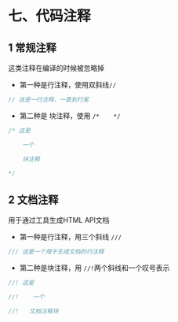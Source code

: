 # 七、代码注释

## 1 常规注释

这类注释在编译的时候被忽略掉

- 第一种是行注释，使用双斜线`//`

```rust
// 这是一行注释，一直到行尾
```

- 第二种是 块注释，使用 `/*    */`

```rust
/* 这是

    一个

    块注释

*/
```

## 2 文档注释

用于通过工具生成HTML API文档

- 第一种是行注释，用三个斜线 `///`

```rust
/// 这是一个用于生成文档的行注释
```

- 第二种是块注释，用 `//!`两个斜线和一个叹号表示

```rust
//! 这是

//!    一个

//!   文档注释块
```
